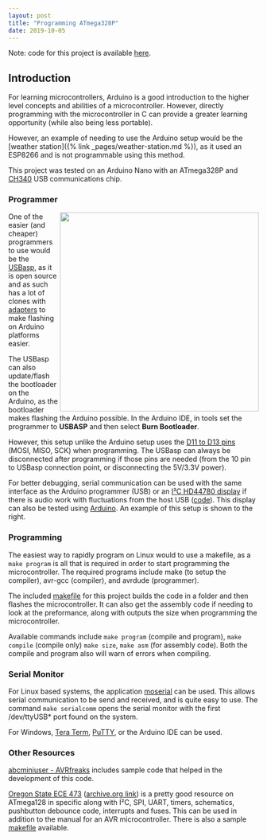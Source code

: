 ```yaml
---
layout: post
title: "Programming ATmega328P"
date: 2019-10-05
---
```

Note: code for this project is available
[here](https://github.com/mwyoung/avr-serial-test).

## Introduction
For learning microcontrollers, Arduino is a good introduction to the higher level concepts
and abilities of a microcontroller. However, directly programming with the microcontroller
in C can provide a greater learning opportunity (while also being less portable).

However, an example of needing to use the Arduino setup would be the [weather station]({%
link _pages/weather-station.md %}), as it used an ESP8266 and is not programmable using
this method.

This project was tested on an Arduino Nano with an ATmega328P and
[CH340](https://cdn.sparkfun.com/datasheets/Dev/Arduino/Other/CH340DS1.PDF) USB
communications chip.

### Programmer
<img align="right" height="400"
src="https://user-images.githubusercontent.com/10273995/65840436-fe0dc880-e2cd-11e9-9c16-e0c4f4990c73.jpg"/>
One of the easier (and cheaper) programmers to use would be the
[USBasp](https://www.fischl.de/usbasp/), as it is open source and as such has a lot of
clones with [adapters](https://images-na.ssl-images-amazon.com/images/I/413VwJ9UxQL.jpg)
to make flashing on Arduino platforms easier.

The USBasp can also update/flash the bootloader on the Arduino, as the bootloader makes
flashing the Arduino possible. In the Arduino IDE, in tools set the programmer to
**USBASP** and then select **Burn Bootloader**.

However, this setup unlike the Arduino setup uses the [D11 to D13
pins](https://www.arduino.cc/en/uploads/Main/Arduino_Nano-Rev3.2-SCH.pdf) (MOSI, MISO,
SCK) when programming. The USBasp can always be disconnected after programming if those
pins are needed (from the 10 pin to USBasp connection point, or disconnecting the 5V/3.3V
power).

For better debugging, serial communication can be used with the same interface as the
Arduino programmer (USB) or an [I²C HD44780
display](https://www.sunfounder.com/learn/sensor-kit-v2-0-for-arduino/lesson-1-display-by-i2c-lcd1602-sensor-kit-v2-0-for-arduino.html)
if there is audio work with fluctuations from the host USB
([code](http://davidegironi.blogspot.com/2013/06/an-avr-atmega-library-for-hd44780-based.html)). This display can also be tested using [Arduino](https://github.com/enjoyneering/LiquidCrystal_I2C).
An example of this setup is shown to the right.

### Programming

The easiest way to rapidly program on Linux would to use a makefile, as a `make program`
is all that is required in order to start programming the microcontroller. The required
programs include make (to setup the compiler), avr-gcc (compiler), and avrdude (programmer).

The included [makefile](https://github.com/mwyoung/avr-serial-test/blob/master/makefile)
for this project builds the code in a folder and then flashes the microcontroller. It can
also get the assembly code if needing to look at the preformance, along with outputs the
size when programming the microcontroller.

Available commands include `make program` (compile and program), `make compile` (compile
only) `make size`, `make asm` (for assembly code). Both the compile and program also will
warn of errors when compiling.

### Serial Monitor
For Linux based systems, the application
[moserial](https://wiki.gnome.org/action/show/Apps/Moserial) can be used. This allows
serial communication to be send and received, and is quite easy to use. The command `make
serialcomm` opens the serial monitor with the first /dev/ttyUSB\* port found on the
system.

For Windows, [Tera Term](https://ttssh2.osdn.jp/index.html.en),
[PuTTY](https://www.chiark.greenend.org.uk/~sgtatham/putty/), or the Arduino IDE can be
used.

### Other Resources
[abcminiuser -
AVRfreaks](https://www.avrfreaks.net/forum/tut-soft-using-usart-serial-communications)
includes sample code that helped in the development of this code.

[Oregon State ECE 473](http://classes.engr.oregonstate.edu/eecs/fall2017/ece473-001/)
([archive.org
link](https://web.archive.org/web/20181026192456/http://classes.engr.oregonstate.edu/eecs/fall2017/ece473-001/))
is a pretty good resource on ATmega128 in specific along with I²C, SPI, UART, timers,
schematics, pushbutton debounce code, interrupts and fuses. This can be used in addition
to the manual for an AVR microcontroller. There is also a sample
[makefile](https://web.archive.org/web/20191030214411/http://web.engr.oregonstate.edu/~traylor/ece473/labs/11_labs/lab1/Makefile)
available.
